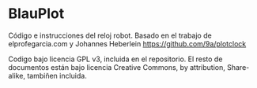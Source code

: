 # BlauPlot
Código e instrucciones del reloj robot. Basado en el trabajo de elprofegarcia.com y Johannes Heberlein https://github.com/9a/plotclock

Codigo bajo licencia GPL v3, incluida en el repositorio. El resto de documentos están bajo licencia Creative Commons, by attribution, Share-alike, tambiñen incluida.
 
